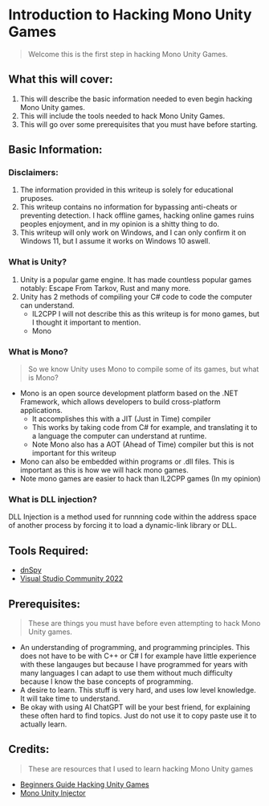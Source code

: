 # Introduction to Hacking Mono Unity Games
> Welcome this is the first step in hacking Mono Unity Games.

## What this will cover:
1. This will describe the basic information needed to even begin hacking Mono Unity games.
2. This will include the tools needed to hack Mono Unity Games.
3. This will go over some prerequisites that you must have before starting.

## Basic Information:
### Disclaimers:
1. The information provided in this writeup is solely for educational pruposes.
2. This writeup contains no information for bypassing anti-cheats or preventing detection. I hack offline games, hacking online games ruins peoples enjoyment, and in my opinion is a shitty thing to do.
3. This writeup will only work on Windows, and I can only confirm it on Windows 11, but I assume it works on Windows 10 aswell.

### What is Unity?
1. Unity is a popular game engine. It has made countless popular games notably: Escape From Tarkov, Rust and many more.
2. Unity has 2 methods of compiling your C# code to code the computer can understand.
    - IL2CPP I will not describe this as this writeup is for mono games, but I thought it important to mention.
    - Mono

### What is Mono?
> So we know Unity uses Mono to compile some of its games, but what is Mono?
- Mono is an open source development platform based on the .NET Framework, which allows developers to build cross-platform applications.
    - It accomplishes this with a JIT (Just in Time) compiler
    - This works by taking code from C# for example, and translating it to a language the computer can understand at runtime.
    - Note Mono also has a AOT (Ahead of Time) compiler but this is not important for this writeup
- Mono can also be embedded within programs or .dll files. This is important as this is how we will hack mono games.
- Note mono games are easier to hack than IL2CPP games (In my opinion)

### What is DLL injection?
DLL Injection is a method used for runnning code within the address space of another process by forcing it to load a dynamic-link library or DLL.

## Tools Required:
- [dnSpy](https://github.com/dnSpyEx/dnSpy)
- [Visual Studio Community 2022](https://visualstudio.microsoft.com/vs/)

## Prerequisites:
> These are things you must have before even attempting to hack Mono Unity games.
- An understanding of programming, and programming principles. This does not have to be with C++ or C# I for example have little experience with these langauges but because I have programmed for years with many languages I can adapt to use them without much difficulty because I know the base concepts of programming.
- A desire to learn. This stuff is very hard, and uses low level knowledge. It will take time to understand.
- Be okay with using AI ChatGPT will be your best friend, for explaining these often hard to find topics. Just do not use it to copy paste use it to actually learn.

## Credits:
> These are resources that I used to learn hacking Mono Unity games
- [Beginners Guide Hacking Unity Games](https://www.unknowncheats.me/forum/general-programming-and-reversing/285864-beginners-guide-hacking-unity-games.html)
- [Mono Unity Injector](https://www.unknowncheats.me/forum/unity/268053-mono-unity-injector.html)
